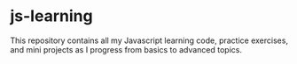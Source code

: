 # js-learning
This repository contains all my Javascript learning code, practice exercises, and mini projects as I progress from basics to advanced topics.
